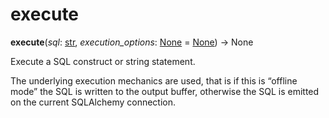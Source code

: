 # execute

**execute**(*sql*:  [str], *execution_options*:  [None] = [None]) → None

[str]: https://docs.python.org/3/library/stdtypes.html#str
[None]: https://docs.python.org/3/library/constants.html#None

Execute a SQL construct or string statement.

The underlying execution mechanics are used, that is if this is “offline mode” the SQL is written to the output buffer, otherwise the SQL is emitted on the current SQLAlchemy connection.

